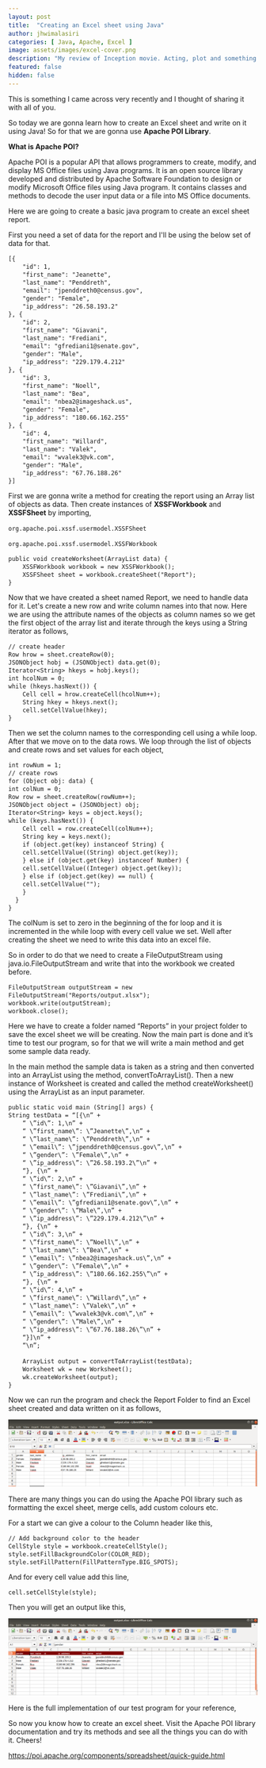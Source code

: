 ```yaml
---
layout: post
title:  "Creating an Excel sheet using Java"
author: jhwimalasiri
categories: [ Java, Apache, Excel ]
image: assets/images/excel-cover.png
description: "My review of Inception movie. Acting, plot and something else in this short description."
featured: false
hidden: false
---
```


This is something I came across very recently and I thought of sharing it with all of you.

So today we are gonna learn how to create an Excel sheet and write on it using Java! So for that we are gonna use **Apache POI Library**.

**What is Apache POI?**

Apache POI is a popular API that allows programmers to create, modify, and display MS Office files using Java programs. It is an open source library developed and distributed by Apache Software Foundation to design or modify Microsoft Office files using Java program. It contains classes and methods to decode the user input data or a file into MS Office documents.

Here we are going to create a basic java program to create an excel sheet report.

First you need a set of data for the report and I'll be using the below set of data for that.

    [{
        "id": 1,
        "first_name": "Jeanette",
        "last_name": "Penddreth",
        "email": "jpenddreth0@census.gov",
        "gender": "Female",
        "ip_address": "26.58.193.2"
    }, {
        "id": 2,
        "first_name": "Giavani",
        "last_name": "Frediani",
        "email": "gfrediani1@senate.gov",
        "gender": "Male",
        "ip_address": "229.179.4.212"
    }, {
        "id": 3,
        "first_name": "Noell",
        "last_name": "Bea",
        "email": "nbea2@imageshack.us",
        "gender": "Female",
        "ip_address": "180.66.162.255"
    }, {
        "id": 4,
        "first_name": "Willard",
        "last_name": "Valek",
        "email": "wvalek3@vk.com",
        "gender": "Male",
        "ip_address": "67.76.188.26"
    }]

First we are gonna write a method for creating the report using an Array list of objects as data. Then create instances of **XSSFWorkbook** and **XSSFSheet** by importing,

`org.apache.poi.xssf.usermodel.XSSFSheet`

`org.apache.poi.xssf.usermodel.XSSFWorkbook`

    public void createWorksheet(ArrayList data) {
        XSSFWorkbook workbook = new XSSFWorkbook();
        XSSFSheet sheet = workbook.createSheet("Report");
    }

Now that we have created a sheet named Report, we need to handle data for it. Let's create a new row and write column names into that now. Here we are using the attribute names of the objects as column names so we get the first object of the array list and iterate through the keys using a String iterator as follows,

    // create header
    Row hrow = sheet.createRow(0);
    JSONObject hobj = (JSONObject) data.get(0);
    Iterator<String> hkeys = hobj.keys();
    int hcolNum = 0;
    while (hkeys.hasNext()) {
        Cell cell = hrow.createCell(hcolNum++);
        String hkey = hkeys.next();
        cell.setCellValue(hkey);
    }

Then we set the column names to the corresponding cell using a while loop. After that we move on to the data rows. We loop through the list of objects and create rows and set values for each object,

    int rowNum = 1;
    // create rows
    for (Object obj: data) {
    int colNum = 0;
    Row row = sheet.createRow(rowNum++);
    JSONObject object = (JSONObject) obj;
    Iterator<String> keys = object.keys();
    while (keys.hasNext()) {
        Cell cell = row.createCell(colNum++);
        String key = keys.next();
        if (object.get(key) instanceof String) {
        cell.setCellValue((String) object.get(key));
        } else if (object.get(key) instanceof Number) {
        cell.setCellValue((Integer) object.get(key));
        } else if (object.get(key) == null) {
        cell.setCellValue("");
        }
      }
    }

The colNum is set to zero in the beginning of the for loop and it is incremented in the while loop with every cell value we set. Well after creating the sheet we need to write this data into an excel file.

So in order to do that we need to create a FileOutputStream using java.io.FileOutputStream and write that into the workbook we created before.

    FileOutputStream outputStream = new FileOutputStream("Reports/output.xlsx");
    workbook.write(outputStream);
    workbook.close();

Here we have to create a folder named “Reports” in your project folder to save the excel sheet we will be creating. Now the main part is done and it’s time to test our program, so for that we will write a main method and get some sample data ready.

In the main method the sample data is taken as a string and then converted into an ArrayList using the method, convertToArrayList(). Then a new instance of Worksheet is created and called the method createWorksheet() using the ArrayList as an input parameter.

    public static void main (String[] args) {
    String testData = “[{\n” +
        “ \”id\”: 1,\n” +
        “ \”first_name\”: \”Jeanette\”,\n” +
        “ \”last_name\”: \”Penddreth\”,\n” +
        “ \”email\”: \”jpenddreth0@census.gov\”,\n” +
        “ \”gender\”: \”Female\”,\n” +
        “ \”ip_address\”: \”26.58.193.2\”\n” +
        “}, {\n” +
        “ \”id\”: 2,\n” +
        “ \”first_name\”: \”Giavani\”,\n” +
        “ \”last_name\”: \”Frediani\”,\n” +
        “ \”email\”: \”gfrediani1@senate.gov\”,\n” +
        “ \”gender\”: \”Male\”,\n” +
        “ \”ip_address\”: \”229.179.4.212\”\n” +
        “}, {\n” +
        “ \”id\”: 3,\n” +
        “ \”first_name\”: \”Noell\”,\n” +
        “ \”last_name\”: \”Bea\”,\n” +
        “ \”email\”: \”nbea2@imageshack.us\”,\n” +
        “ \”gender\”: \”Female\”,\n” +
        “ \”ip_address\”: \”180.66.162.255\”\n” +
        “}, {\n” +
        “ \”id\”: 4,\n” +
        “ \”first_name\”: \”Willard\”,\n” +
        “ \”last_name\”: \”Valek\”,\n” +
        “ \”email\”: \”wvalek3@vk.com\”,\n” +
        “ \”gender\”: \”Male\”,\n” +
        “ \”ip_address\”: \”67.76.188.26\”\n” +
        “}]\n” +
        “\n”;

        ArrayList output = convertToArrayList(testData);
        Worksheet wk = new Worksheet();
        wk.createWorksheet(output);
    }

Now we can run the program and check the Report Folder to find an Excel sheet created and data written on it as follows,

![Final Excel Sheet](../assets/images/excel1.png)

There are many things you can do using the Apache POI library such as formatting the excel sheet, merge cells, add custom colours etc.

For a start we can give a colour to the Column header like this,

    // Add background color to the header
    CellStyle style = workbook.createCellStyle();
    style.setFillBackgroundColor(COLOR_RED);
    style.setFillPattern(FillPatternType.BIG_SPOTS);

And for every cell value add this line,

    cell.setCellStyle(style);

Then you will get an output like this,

![Formatted Excel Sheet](../assets/images/excel2.png)

Here is the full implementation of our test program for your reference,

<script src="https://gist.github.com/JHWimalasiri/3411daa12d308beec8312659916b39ed.js"></script>

So now you know how to create an excel sheet. Visit the Apache POI library documentation and try its methods and see all the things you can do with it. Cheers!

<https://poi.apache.org/components/spreadsheet/quick-guide.html>


